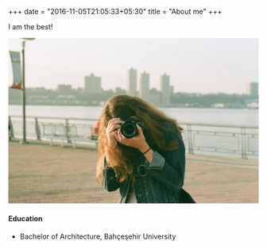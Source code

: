 +++
date = "2016-11-05T21:05:33+05:30"
title = "About me"
+++

I am the best!

![This is me][1]

#### Education

* Bachelor of Architecture, Bahçeşehir University

[1]: /img/about.jpg
